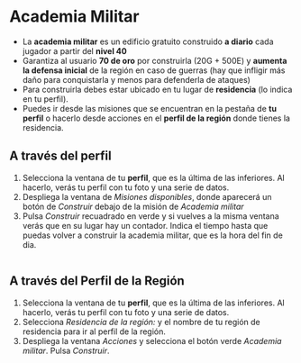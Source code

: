 # Academia Militar

- La **academia militar** es un edificio gratuito construido **a diario** cada jugador a partir del **nivel 40**
- Garantiza al usuario **70 de oro** por construirla (20G + 500E) y **aumenta la defensa inicial** de la región en caso de guerras (hay que infligir más daño para conquistarla y menos para defenderla de ataques)
- Para construirla debes estar ubicado en tu lugar de **residencia** (lo indica en tu perfil).
- Puedes ir desde las misiones que se encuentran en la pestaña de **tu perfil** o hacerlo desde acciones en el **perfil de la región** donde tienes la residencia.

## A través del perfil

1. Selecciona la ventana de tu **perfil**, que es la última de las inferiores. Al hacerlo, verás tu perfil con tu foto y una serie de datos.
2. Despliega la ventana de _Misiones disponibles_, donde aparecerá un botón de _Construir_ debajo de la misión de _Academia militar_
3. Pulsa _Construir_ recuadrado en verde y si vuelves a la misma ventana verás que en su lugar hay un contador. Indica el tiempo hasta que puedas volver a construir la academia militar, que es la hora del fin de dia.

![]()

## A través del Perfil de la Región

1. Selecciona la ventana de tu **perfil**, que es la última de las inferiores. Al hacerlo, verás tu perfil con tu foto y una serie de datos.
2. Selecciona _Residencia de la región:_ y el nombre de tu región de residencia para ir al perfil de la región.
3. Despliega la ventana _Acciones_ y selecciona el botón verde _Academia militar_. Pulsa _Construir_.